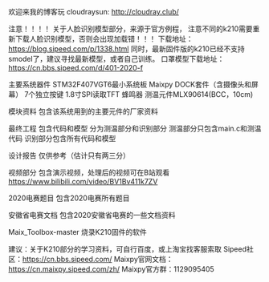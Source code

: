 欢迎来我的博客玩
cloudraysun:
http://cloudray.club/

注意！！！！
关于人脸识别模型部分，来源于官方例程，
注意不同的k210需要重新下载人脸识别模型，否则会出现加载错！！！
下载地址：https://blog.sipeed.com/p/1338.html
同时，最新固件版的k210已经不支持smodel了，建议寻找最新模型，或者自己训练。
口罩模型下载地址：
https://cn.bbs.sipeed.com/d/401-2020-f

主要系统器件
STM32F407VGT6最小系统板
Maixpy DOCK套件（含摄像头和屏幕）
7个独立按键
1.8寸SPI读取TFT
蜂鸣器
测温元件MLX90614(BCC，10cm)

模块资料
包含该系统用到的主要元件的厂家资料

最终工程
包含代码和模型
分为测温部分和识别部分
测温部分只包含main.c和测温代码
识别部分包含所有代码和模型

设计报告
仅供参考（估计只有两三分）

视频部分
包含演示视频，处理后的视频可在B站观看
https://www.bilibili.com/video/BV1Bv411k7ZV

2020电赛题目
包含2020电赛所有题目

安徽省电赛文档
包含2020安徽省电赛的一些文档资料

Maix_Toolbox-master
烧录K210固件的软件

建议：关于K210部分的学习资料，可自行百度，或上淘宝找客服索取
Sipeed社区：https://cn.bbs.sipeed.com/
Maixpy官网文档：https://cn.maixpy.sipeed.com/zh/
Maixpy官方群：1129095405

